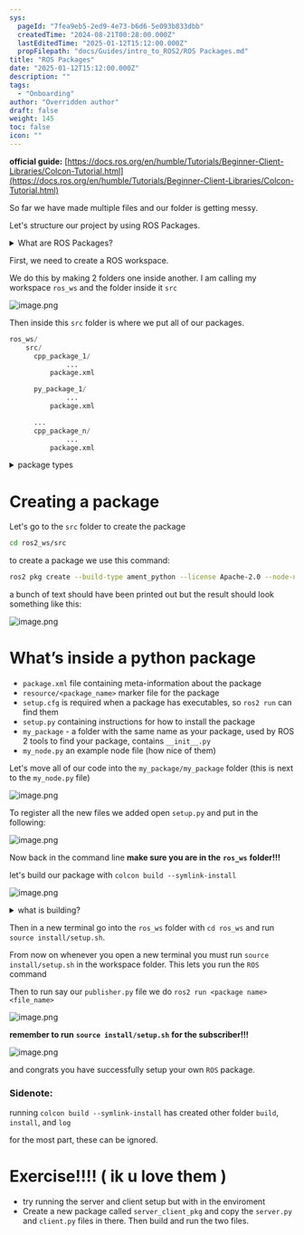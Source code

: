 ```yaml
---
sys:
  pageId: "7fea9eb5-2ed9-4e73-b6d6-5e093b833dbb"
  createdTime: "2024-08-21T00:28:00.000Z"
  lastEditedTime: "2025-01-12T15:12:00.000Z"
  propFilepath: "docs/Guides/intro_to_ROS2/ROS Packages.md"
title: "ROS Packages"
date: "2025-01-12T15:12:00.000Z"
description: ""
tags:
  - "Onboarding"
author: "Overridden author"
draft: false
weight: 145
toc: false
icon: ""
---
```


**official guide:** [https://docs.ros.org/en/humble/Tutorials/Beginner-Client-Libraries/Colcon-Tutorial.html](https://docs.ros.org/en/humble/Tutorials/Beginner-Client-Libraries/Colcon-Tutorial.html)

So far we have made multiple files and our folder is getting messy.

Let's structure our project by using ROS Packages.

<details>

<summary>What are ROS Packages?</summary>

ROS Packages are, as the name implies, packages of code that are highly sharable between ROS developers.

They consist of a folder, `package.xml` file, and source code

```python
      cpp_package_1/
		      ... imagine much code files here ..
          package.xml
```

</details>

First, we need to create a ROS workspace.

We do this by making 2 folders one inside another. I am calling my workspace `ros_ws` and the folder inside it `src`

![image.png](https://prod-files-secure.s3.us-west-2.amazonaws.com/d518164a-d88e-44d1-a4ee-3adb3bd8bce0/70706947-fd18-4537-a67b-e12946812d31/image.png?X-Amz-Algorithm=AWS4-HMAC-SHA256&X-Amz-Content-Sha256=UNSIGNED-PAYLOAD&X-Amz-Credential=ASIAZI2LB466VFPWHPKO%2F20250706%2Fus-west-2%2Fs3%2Faws4_request&X-Amz-Date=20250706T081046Z&X-Amz-Expires=3600&X-Amz-Security-Token=IQoJb3JpZ2luX2VjEE4aCXVzLXdlc3QtMiJHMEUCIGmB6In7EdWw3wDk1zwJ%2FqFtoq6jm18%2FrhDZwv3kN70kAiEAi0F9tfWuepefn0k4FonnZPv1Sq2QBXL7jQ4q1aQjHvQq%2FwMIVxAAGgw2Mzc0MjMxODM4MDUiDETmPOba%2FuHSWaUMEircA5e0S4b%2BXl9lIwjA0F%2B8Jf40ryoV93R9XFNBsUTXIuYqv3twrwRJxfZGbTfKPU97yo3Y5AGKIVmahI%2FBun24sOhvCQ5xgXC7myVRT8yq58eFCX3bd08MBwVJMdXQrfZvVnWRppA6d9LaJSM2TNeJay0%2F4CV1pp4scsRoVzLfGzau2NBWeUYfQExdN5zafPJFGxXOKpXesY9TkrYxDxH7DtTFa%2FT4Hw5DyZVKkoZoIO7OQGrUlCq1bIih7WisrnkJvcffQQD4BAcLTchup%2FKaJL%2BqIaYgheIyC%2BQhX%2BUNVn0StFOJ82j1fiv7Gx2M8XrbPOu%2F0BWU6Xk069pnRny7LaA8dAqasQCSItAmb9WBbKLqWvOz4bC%2BcXDYVaEiVrki7XLLSEfX%2BEebVVw1D%2FOhsU%2BEfNjTtJ0hIwcxhywwntPvDU7B8tSEQ4RmwAJXr98V0vsvrAsQhUj7IczJIGmIepP2%2Fw0m9CEODO6dDkwElo5CqS57Ib9Q3abFSWfeaOBW%2Fu0na%2BWUKvqxeyVv9rlWt0laKkNfbpeBOTbkxtFP3VBM7Y4ehHnBdEJC40dM24MvoHbV0ji3%2FXmxgQl6oBkJpoPejAaDw%2FK4Ld%2FGHECRUNg4xRMSQqI%2BoFZ0Zs%2FaMLumqMMGOqUBaZAke8PElN2rI2rvspLjGGDW%2B5G9CVACQ0Ie1PEThKgVbkWnmo57fvTG62h7XfI577dTeEaH5ZOP2PUEhpW%2FvBAHWlRdz78giLtOpFvquqw1%2BEgB1z2VO3YOjx4PJ7Y4%2B6Ntq97ZJ8Dox6iN%2FldrNuSHtTxfF4FbZsIFMYpnKruvrihwjBThjqCZ1KgVPR7lZ8zYOIE2Ub1ejIVtMvo6Gmowc%2FmX&X-Amz-Signature=b930337e62c00b74d9a64a61c13bfe08c2d9de2034044415f0fed77ebb2acf47&X-Amz-SignedHeaders=host&x-amz-checksum-mode=ENABLED&x-id=GetObject)

Then inside this `src` folder is where we put all of our packages.

```python
ros_ws/
    src/
      cpp_package_1/
		      ...
          package.xml

      py_package_1/
		      ...
          package.xml

      ...
      cpp_package_n/
		      ...
          package.xml

```

<details>

<summary>package types</summary>

packages can be either `C++` or python.

the intern file structure is different for each but for this guide we will stick to creating python packages

</details>

# Creating a package

Let's go to the `src` folder to create the package

```bash
cd ros2_ws/src
```

to create a package we use this command:

```bash
ros2 pkg create --build-type ament_python --license Apache-2.0 --node-name my_node my_package
```

a bunch of text should have been printed out but the result should look something like this:

![image.png](https://prod-files-secure.s3.us-west-2.amazonaws.com/d518164a-d88e-44d1-a4ee-3adb3bd8bce0/e6cf1e3f-8512-4a3e-b131-079f800bf3e8/image.png?X-Amz-Algorithm=AWS4-HMAC-SHA256&X-Amz-Content-Sha256=UNSIGNED-PAYLOAD&X-Amz-Credential=ASIAZI2LB466VFPWHPKO%2F20250706%2Fus-west-2%2Fs3%2Faws4_request&X-Amz-Date=20250706T081046Z&X-Amz-Expires=3600&X-Amz-Security-Token=IQoJb3JpZ2luX2VjEE4aCXVzLXdlc3QtMiJHMEUCIGmB6In7EdWw3wDk1zwJ%2FqFtoq6jm18%2FrhDZwv3kN70kAiEAi0F9tfWuepefn0k4FonnZPv1Sq2QBXL7jQ4q1aQjHvQq%2FwMIVxAAGgw2Mzc0MjMxODM4MDUiDETmPOba%2FuHSWaUMEircA5e0S4b%2BXl9lIwjA0F%2B8Jf40ryoV93R9XFNBsUTXIuYqv3twrwRJxfZGbTfKPU97yo3Y5AGKIVmahI%2FBun24sOhvCQ5xgXC7myVRT8yq58eFCX3bd08MBwVJMdXQrfZvVnWRppA6d9LaJSM2TNeJay0%2F4CV1pp4scsRoVzLfGzau2NBWeUYfQExdN5zafPJFGxXOKpXesY9TkrYxDxH7DtTFa%2FT4Hw5DyZVKkoZoIO7OQGrUlCq1bIih7WisrnkJvcffQQD4BAcLTchup%2FKaJL%2BqIaYgheIyC%2BQhX%2BUNVn0StFOJ82j1fiv7Gx2M8XrbPOu%2F0BWU6Xk069pnRny7LaA8dAqasQCSItAmb9WBbKLqWvOz4bC%2BcXDYVaEiVrki7XLLSEfX%2BEebVVw1D%2FOhsU%2BEfNjTtJ0hIwcxhywwntPvDU7B8tSEQ4RmwAJXr98V0vsvrAsQhUj7IczJIGmIepP2%2Fw0m9CEODO6dDkwElo5CqS57Ib9Q3abFSWfeaOBW%2Fu0na%2BWUKvqxeyVv9rlWt0laKkNfbpeBOTbkxtFP3VBM7Y4ehHnBdEJC40dM24MvoHbV0ji3%2FXmxgQl6oBkJpoPejAaDw%2FK4Ld%2FGHECRUNg4xRMSQqI%2BoFZ0Zs%2FaMLumqMMGOqUBaZAke8PElN2rI2rvspLjGGDW%2B5G9CVACQ0Ie1PEThKgVbkWnmo57fvTG62h7XfI577dTeEaH5ZOP2PUEhpW%2FvBAHWlRdz78giLtOpFvquqw1%2BEgB1z2VO3YOjx4PJ7Y4%2B6Ntq97ZJ8Dox6iN%2FldrNuSHtTxfF4FbZsIFMYpnKruvrihwjBThjqCZ1KgVPR7lZ8zYOIE2Ub1ejIVtMvo6Gmowc%2FmX&X-Amz-Signature=625250027858bd086d994f439171dbb6e1c2ea227c4bb8ce21ef94cb8f080cce&X-Amz-SignedHeaders=host&x-amz-checksum-mode=ENABLED&x-id=GetObject)

# What’s inside a python package

- `package.xml` file containing meta-information about the package
- `resource/<package_name>` marker file for the package
- `setup.cfg` is required when a package has executables, so `ros2 run` can find them
- `setup.py` containing instructions for how to install the package
- `my_package` - a folder with the same name as your package, used by ROS 2 tools to find your package, contains `__init__.py`
- `my_node.py` an example node file (how nice of them)

Let's move all of our code into the `my_package/my_package` folder (this is next to the `my_node.py` file)

![image.png](https://prod-files-secure.s3.us-west-2.amazonaws.com/d518164a-d88e-44d1-a4ee-3adb3bd8bce0/9ce58f11-0da9-4d3e-b86d-506a9685d378/image.png?X-Amz-Algorithm=AWS4-HMAC-SHA256&X-Amz-Content-Sha256=UNSIGNED-PAYLOAD&X-Amz-Credential=ASIAZI2LB466VFPWHPKO%2F20250706%2Fus-west-2%2Fs3%2Faws4_request&X-Amz-Date=20250706T081046Z&X-Amz-Expires=3600&X-Amz-Security-Token=IQoJb3JpZ2luX2VjEE4aCXVzLXdlc3QtMiJHMEUCIGmB6In7EdWw3wDk1zwJ%2FqFtoq6jm18%2FrhDZwv3kN70kAiEAi0F9tfWuepefn0k4FonnZPv1Sq2QBXL7jQ4q1aQjHvQq%2FwMIVxAAGgw2Mzc0MjMxODM4MDUiDETmPOba%2FuHSWaUMEircA5e0S4b%2BXl9lIwjA0F%2B8Jf40ryoV93R9XFNBsUTXIuYqv3twrwRJxfZGbTfKPU97yo3Y5AGKIVmahI%2FBun24sOhvCQ5xgXC7myVRT8yq58eFCX3bd08MBwVJMdXQrfZvVnWRppA6d9LaJSM2TNeJay0%2F4CV1pp4scsRoVzLfGzau2NBWeUYfQExdN5zafPJFGxXOKpXesY9TkrYxDxH7DtTFa%2FT4Hw5DyZVKkoZoIO7OQGrUlCq1bIih7WisrnkJvcffQQD4BAcLTchup%2FKaJL%2BqIaYgheIyC%2BQhX%2BUNVn0StFOJ82j1fiv7Gx2M8XrbPOu%2F0BWU6Xk069pnRny7LaA8dAqasQCSItAmb9WBbKLqWvOz4bC%2BcXDYVaEiVrki7XLLSEfX%2BEebVVw1D%2FOhsU%2BEfNjTtJ0hIwcxhywwntPvDU7B8tSEQ4RmwAJXr98V0vsvrAsQhUj7IczJIGmIepP2%2Fw0m9CEODO6dDkwElo5CqS57Ib9Q3abFSWfeaOBW%2Fu0na%2BWUKvqxeyVv9rlWt0laKkNfbpeBOTbkxtFP3VBM7Y4ehHnBdEJC40dM24MvoHbV0ji3%2FXmxgQl6oBkJpoPejAaDw%2FK4Ld%2FGHECRUNg4xRMSQqI%2BoFZ0Zs%2FaMLumqMMGOqUBaZAke8PElN2rI2rvspLjGGDW%2B5G9CVACQ0Ie1PEThKgVbkWnmo57fvTG62h7XfI577dTeEaH5ZOP2PUEhpW%2FvBAHWlRdz78giLtOpFvquqw1%2BEgB1z2VO3YOjx4PJ7Y4%2B6Ntq97ZJ8Dox6iN%2FldrNuSHtTxfF4FbZsIFMYpnKruvrihwjBThjqCZ1KgVPR7lZ8zYOIE2Ub1ejIVtMvo6Gmowc%2FmX&X-Amz-Signature=8e8190db62dc32cfb9b236687a9e30da07822ec2bbf7c42dff97ea0b0aea0dde&X-Amz-SignedHeaders=host&x-amz-checksum-mode=ENABLED&x-id=GetObject)

To register all the new files we added open `setup.py` and put in the following:

![image.png](https://prod-files-secure.s3.us-west-2.amazonaws.com/d518164a-d88e-44d1-a4ee-3adb3bd8bce0/1cd7c262-4cae-4496-9d75-c178537d24a2/image.png?X-Amz-Algorithm=AWS4-HMAC-SHA256&X-Amz-Content-Sha256=UNSIGNED-PAYLOAD&X-Amz-Credential=ASIAZI2LB466VFPWHPKO%2F20250706%2Fus-west-2%2Fs3%2Faws4_request&X-Amz-Date=20250706T081046Z&X-Amz-Expires=3600&X-Amz-Security-Token=IQoJb3JpZ2luX2VjEE4aCXVzLXdlc3QtMiJHMEUCIGmB6In7EdWw3wDk1zwJ%2FqFtoq6jm18%2FrhDZwv3kN70kAiEAi0F9tfWuepefn0k4FonnZPv1Sq2QBXL7jQ4q1aQjHvQq%2FwMIVxAAGgw2Mzc0MjMxODM4MDUiDETmPOba%2FuHSWaUMEircA5e0S4b%2BXl9lIwjA0F%2B8Jf40ryoV93R9XFNBsUTXIuYqv3twrwRJxfZGbTfKPU97yo3Y5AGKIVmahI%2FBun24sOhvCQ5xgXC7myVRT8yq58eFCX3bd08MBwVJMdXQrfZvVnWRppA6d9LaJSM2TNeJay0%2F4CV1pp4scsRoVzLfGzau2NBWeUYfQExdN5zafPJFGxXOKpXesY9TkrYxDxH7DtTFa%2FT4Hw5DyZVKkoZoIO7OQGrUlCq1bIih7WisrnkJvcffQQD4BAcLTchup%2FKaJL%2BqIaYgheIyC%2BQhX%2BUNVn0StFOJ82j1fiv7Gx2M8XrbPOu%2F0BWU6Xk069pnRny7LaA8dAqasQCSItAmb9WBbKLqWvOz4bC%2BcXDYVaEiVrki7XLLSEfX%2BEebVVw1D%2FOhsU%2BEfNjTtJ0hIwcxhywwntPvDU7B8tSEQ4RmwAJXr98V0vsvrAsQhUj7IczJIGmIepP2%2Fw0m9CEODO6dDkwElo5CqS57Ib9Q3abFSWfeaOBW%2Fu0na%2BWUKvqxeyVv9rlWt0laKkNfbpeBOTbkxtFP3VBM7Y4ehHnBdEJC40dM24MvoHbV0ji3%2FXmxgQl6oBkJpoPejAaDw%2FK4Ld%2FGHECRUNg4xRMSQqI%2BoFZ0Zs%2FaMLumqMMGOqUBaZAke8PElN2rI2rvspLjGGDW%2B5G9CVACQ0Ie1PEThKgVbkWnmo57fvTG62h7XfI577dTeEaH5ZOP2PUEhpW%2FvBAHWlRdz78giLtOpFvquqw1%2BEgB1z2VO3YOjx4PJ7Y4%2B6Ntq97ZJ8Dox6iN%2FldrNuSHtTxfF4FbZsIFMYpnKruvrihwjBThjqCZ1KgVPR7lZ8zYOIE2Ub1ejIVtMvo6Gmowc%2FmX&X-Amz-Signature=90ce09b1ac3771bc349fff62e4568a2a11596b70c34401e5f708ab7e20d0028b&X-Amz-SignedHeaders=host&x-amz-checksum-mode=ENABLED&x-id=GetObject)

Now back in the command line **make sure you are in the** **`ros_ws`** **folder!!!**

let's build our package with `colcon build --symlink-install`

![image.png](https://prod-files-secure.s3.us-west-2.amazonaws.com/d518164a-d88e-44d1-a4ee-3adb3bd8bce0/2f2a0d27-b173-48fd-b189-5f5c0ce65619/image.png?X-Amz-Algorithm=AWS4-HMAC-SHA256&X-Amz-Content-Sha256=UNSIGNED-PAYLOAD&X-Amz-Credential=ASIAZI2LB466VFPWHPKO%2F20250706%2Fus-west-2%2Fs3%2Faws4_request&X-Amz-Date=20250706T081046Z&X-Amz-Expires=3600&X-Amz-Security-Token=IQoJb3JpZ2luX2VjEE4aCXVzLXdlc3QtMiJHMEUCIGmB6In7EdWw3wDk1zwJ%2FqFtoq6jm18%2FrhDZwv3kN70kAiEAi0F9tfWuepefn0k4FonnZPv1Sq2QBXL7jQ4q1aQjHvQq%2FwMIVxAAGgw2Mzc0MjMxODM4MDUiDETmPOba%2FuHSWaUMEircA5e0S4b%2BXl9lIwjA0F%2B8Jf40ryoV93R9XFNBsUTXIuYqv3twrwRJxfZGbTfKPU97yo3Y5AGKIVmahI%2FBun24sOhvCQ5xgXC7myVRT8yq58eFCX3bd08MBwVJMdXQrfZvVnWRppA6d9LaJSM2TNeJay0%2F4CV1pp4scsRoVzLfGzau2NBWeUYfQExdN5zafPJFGxXOKpXesY9TkrYxDxH7DtTFa%2FT4Hw5DyZVKkoZoIO7OQGrUlCq1bIih7WisrnkJvcffQQD4BAcLTchup%2FKaJL%2BqIaYgheIyC%2BQhX%2BUNVn0StFOJ82j1fiv7Gx2M8XrbPOu%2F0BWU6Xk069pnRny7LaA8dAqasQCSItAmb9WBbKLqWvOz4bC%2BcXDYVaEiVrki7XLLSEfX%2BEebVVw1D%2FOhsU%2BEfNjTtJ0hIwcxhywwntPvDU7B8tSEQ4RmwAJXr98V0vsvrAsQhUj7IczJIGmIepP2%2Fw0m9CEODO6dDkwElo5CqS57Ib9Q3abFSWfeaOBW%2Fu0na%2BWUKvqxeyVv9rlWt0laKkNfbpeBOTbkxtFP3VBM7Y4ehHnBdEJC40dM24MvoHbV0ji3%2FXmxgQl6oBkJpoPejAaDw%2FK4Ld%2FGHECRUNg4xRMSQqI%2BoFZ0Zs%2FaMLumqMMGOqUBaZAke8PElN2rI2rvspLjGGDW%2B5G9CVACQ0Ie1PEThKgVbkWnmo57fvTG62h7XfI577dTeEaH5ZOP2PUEhpW%2FvBAHWlRdz78giLtOpFvquqw1%2BEgB1z2VO3YOjx4PJ7Y4%2B6Ntq97ZJ8Dox6iN%2FldrNuSHtTxfF4FbZsIFMYpnKruvrihwjBThjqCZ1KgVPR7lZ8zYOIE2Ub1ejIVtMvo6Gmowc%2FmX&X-Amz-Signature=eaee15edf343bf3b99d59d5767ace1ed3c3e32219eb3c81ccf304af756639a4b&X-Amz-SignedHeaders=host&x-amz-checksum-mode=ENABLED&x-id=GetObject)

<details>

<summary>what is building?</summary>

if you are a CS major at Rose-Hulman you will learn the answer to this in CSSE132

but TLDR; is it combines all the code files into one program that can be run easily 

</details>

Then in a new terminal go into the `ros_ws` folder with `cd ros_ws` and run `source install/setup.sh`. 

From now on whenever you open a new terminal you must run `source install/setup.sh` in the workspace folder. This lets you run the `ROS` command

Then to run say our `publisher.py` file we do `ros2 run <package name> <file_name>`

![image.png](https://prod-files-secure.s3.us-west-2.amazonaws.com/d518164a-d88e-44d1-a4ee-3adb3bd8bce0/4f4b1219-3a44-4632-aa0a-ce3471699f59/image.png?X-Amz-Algorithm=AWS4-HMAC-SHA256&X-Amz-Content-Sha256=UNSIGNED-PAYLOAD&X-Amz-Credential=ASIAZI2LB466VFPWHPKO%2F20250706%2Fus-west-2%2Fs3%2Faws4_request&X-Amz-Date=20250706T081047Z&X-Amz-Expires=3600&X-Amz-Security-Token=IQoJb3JpZ2luX2VjEE4aCXVzLXdlc3QtMiJHMEUCIGmB6In7EdWw3wDk1zwJ%2FqFtoq6jm18%2FrhDZwv3kN70kAiEAi0F9tfWuepefn0k4FonnZPv1Sq2QBXL7jQ4q1aQjHvQq%2FwMIVxAAGgw2Mzc0MjMxODM4MDUiDETmPOba%2FuHSWaUMEircA5e0S4b%2BXl9lIwjA0F%2B8Jf40ryoV93R9XFNBsUTXIuYqv3twrwRJxfZGbTfKPU97yo3Y5AGKIVmahI%2FBun24sOhvCQ5xgXC7myVRT8yq58eFCX3bd08MBwVJMdXQrfZvVnWRppA6d9LaJSM2TNeJay0%2F4CV1pp4scsRoVzLfGzau2NBWeUYfQExdN5zafPJFGxXOKpXesY9TkrYxDxH7DtTFa%2FT4Hw5DyZVKkoZoIO7OQGrUlCq1bIih7WisrnkJvcffQQD4BAcLTchup%2FKaJL%2BqIaYgheIyC%2BQhX%2BUNVn0StFOJ82j1fiv7Gx2M8XrbPOu%2F0BWU6Xk069pnRny7LaA8dAqasQCSItAmb9WBbKLqWvOz4bC%2BcXDYVaEiVrki7XLLSEfX%2BEebVVw1D%2FOhsU%2BEfNjTtJ0hIwcxhywwntPvDU7B8tSEQ4RmwAJXr98V0vsvrAsQhUj7IczJIGmIepP2%2Fw0m9CEODO6dDkwElo5CqS57Ib9Q3abFSWfeaOBW%2Fu0na%2BWUKvqxeyVv9rlWt0laKkNfbpeBOTbkxtFP3VBM7Y4ehHnBdEJC40dM24MvoHbV0ji3%2FXmxgQl6oBkJpoPejAaDw%2FK4Ld%2FGHECRUNg4xRMSQqI%2BoFZ0Zs%2FaMLumqMMGOqUBaZAke8PElN2rI2rvspLjGGDW%2B5G9CVACQ0Ie1PEThKgVbkWnmo57fvTG62h7XfI577dTeEaH5ZOP2PUEhpW%2FvBAHWlRdz78giLtOpFvquqw1%2BEgB1z2VO3YOjx4PJ7Y4%2B6Ntq97ZJ8Dox6iN%2FldrNuSHtTxfF4FbZsIFMYpnKruvrihwjBThjqCZ1KgVPR7lZ8zYOIE2Ub1ejIVtMvo6Gmowc%2FmX&X-Amz-Signature=57930494c27711541ac4fcdc4bf643ca3913eba6a9b7e363f0b6cfadd3245881&X-Amz-SignedHeaders=host&x-amz-checksum-mode=ENABLED&x-id=GetObject)

**remember to run** **`source install/setup.sh`** **for the subscriber!!!**

![image.png](https://prod-files-secure.s3.us-west-2.amazonaws.com/d518164a-d88e-44d1-a4ee-3adb3bd8bce0/02121119-dad4-49ec-8356-c956108b4243/image.png?X-Amz-Algorithm=AWS4-HMAC-SHA256&X-Amz-Content-Sha256=UNSIGNED-PAYLOAD&X-Amz-Credential=ASIAZI2LB466VFPWHPKO%2F20250706%2Fus-west-2%2Fs3%2Faws4_request&X-Amz-Date=20250706T081047Z&X-Amz-Expires=3600&X-Amz-Security-Token=IQoJb3JpZ2luX2VjEE4aCXVzLXdlc3QtMiJHMEUCIGmB6In7EdWw3wDk1zwJ%2FqFtoq6jm18%2FrhDZwv3kN70kAiEAi0F9tfWuepefn0k4FonnZPv1Sq2QBXL7jQ4q1aQjHvQq%2FwMIVxAAGgw2Mzc0MjMxODM4MDUiDETmPOba%2FuHSWaUMEircA5e0S4b%2BXl9lIwjA0F%2B8Jf40ryoV93R9XFNBsUTXIuYqv3twrwRJxfZGbTfKPU97yo3Y5AGKIVmahI%2FBun24sOhvCQ5xgXC7myVRT8yq58eFCX3bd08MBwVJMdXQrfZvVnWRppA6d9LaJSM2TNeJay0%2F4CV1pp4scsRoVzLfGzau2NBWeUYfQExdN5zafPJFGxXOKpXesY9TkrYxDxH7DtTFa%2FT4Hw5DyZVKkoZoIO7OQGrUlCq1bIih7WisrnkJvcffQQD4BAcLTchup%2FKaJL%2BqIaYgheIyC%2BQhX%2BUNVn0StFOJ82j1fiv7Gx2M8XrbPOu%2F0BWU6Xk069pnRny7LaA8dAqasQCSItAmb9WBbKLqWvOz4bC%2BcXDYVaEiVrki7XLLSEfX%2BEebVVw1D%2FOhsU%2BEfNjTtJ0hIwcxhywwntPvDU7B8tSEQ4RmwAJXr98V0vsvrAsQhUj7IczJIGmIepP2%2Fw0m9CEODO6dDkwElo5CqS57Ib9Q3abFSWfeaOBW%2Fu0na%2BWUKvqxeyVv9rlWt0laKkNfbpeBOTbkxtFP3VBM7Y4ehHnBdEJC40dM24MvoHbV0ji3%2FXmxgQl6oBkJpoPejAaDw%2FK4Ld%2FGHECRUNg4xRMSQqI%2BoFZ0Zs%2FaMLumqMMGOqUBaZAke8PElN2rI2rvspLjGGDW%2B5G9CVACQ0Ie1PEThKgVbkWnmo57fvTG62h7XfI577dTeEaH5ZOP2PUEhpW%2FvBAHWlRdz78giLtOpFvquqw1%2BEgB1z2VO3YOjx4PJ7Y4%2B6Ntq97ZJ8Dox6iN%2FldrNuSHtTxfF4FbZsIFMYpnKruvrihwjBThjqCZ1KgVPR7lZ8zYOIE2Ub1ejIVtMvo6Gmowc%2FmX&X-Amz-Signature=84fe39c867d7a02d980e9f6b67808ecbda64827947827b5bffc8e9718fa767f8&X-Amz-SignedHeaders=host&x-amz-checksum-mode=ENABLED&x-id=GetObject)

and congrats you have successfully setup your own `ROS` package.

### Sidenote:

running `colcon build --symlink-install` has created other folder `build`, `install`, and `log`

for the most part, these can be ignored.

# Exercise!!!! ( ik u love them )

- try running the server and client setup but with in the enviroment
- Create a new package called `server_client_pkg` and copy the `server.py` and `client.py` files in there. Then build and run the two files.
